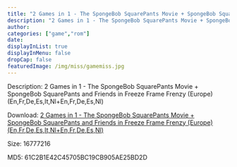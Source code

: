 ```yaml
---
title: "2 Games in 1 - The SpongeBob SquarePants Movie + SpongeBob SquarePants and Friends in Freeze Frame Frenzy (Europe) (En,Fr,De,Es,It,Nl+En,Fr,De,Es,Nl)"
description: "2 Games in 1 - The SpongeBob SquarePants Movie + SpongeBob SquarePants and Friends in Freeze Frame Frenzy (Europe) (En,Fr,De,Es,It,Nl+En,Fr,De,Es,Nl)"
author: 
categories: ["game","rom"]
date: 
displayInList: true
displayInMenu: false
dropCap: false
featuredImage: /img/miss/gamemiss.jpg
---
```


Description: 2 Games in 1 - The SpongeBob SquarePants Movie + SpongeBob SquarePants and Friends in Freeze Frame Frenzy (Europe) (En,Fr,De,Es,It,Nl+En,Fr,De,Es,Nl)

Download: <a style="text-decoration:underline;" href="https://mega.nz/#!WeIw0AjL!-UfY-j8aJrUfKQGrsJjIWfQRJtih4OEtGoTKlxJsI04" target = "_blank" rel = "nofollow" > 2 Games in 1 - The SpongeBob SquarePants Movie + SpongeBob SquarePants and Friends in Freeze Frame Frenzy (Europe) (En,Fr,De,Es,It,Nl+En,Fr,De,Es,Nl)</a>

Size: 16777216

MD5: 61C2B1E42C45705BC19CB905AE25BD2D

